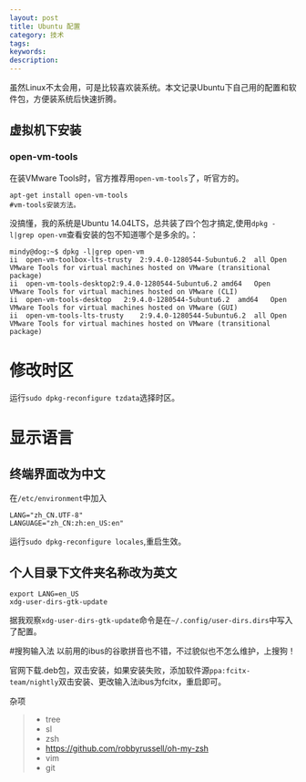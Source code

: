 ```yaml
---
layout: post
title: Ubuntu 配置
category: 技术
tags:
keywords:
description:
---
```


虽然Linux不太会用，可是比较喜欢装系统。本文记录Ubuntu下自己用的配置和软件包，方便装系统后快速折腾。

## 虚拟机下安装
### open-vm-tools
在装VMware Tools时，官方推荐用`open-vm-tools`了，听官方的。
```
apt-get install open-vm-tools
#vm-tools安装方法。
```

没搞懂，我的系统是Ubuntu 14.04LTS，总共装了四个包才搞定,使用`dpkg -l|grep open-vm`查看安装的包不知道哪个是多余的。：
```
mindy@dog:~$ dpkg -l|grep open-vm
ii  open-vm-toolbox-lts-trusty  2:9.4.0-1280544-5ubuntu6.2  all Open VMware Tools for virtual machines hosted on VMware (transitional package)
ii  open-vm-tools-desktop2:9.4.0-1280544-5ubuntu6.2 amd64   Open VMware Tools for virtual machines hosted on VMware (CLI)
ii  open-vm-tools-desktop   2:9.4.0-1280544-5ubuntu6.2  amd64   Open VMware Tools for virtual machines hosted on VMware (GUI)
ii  open-vm-tools-lts-trusty    2:9.4.0-1280544-5ubuntu6.2  all Open VMware Tools for virtual machines hosted on VMware (transitional package)
```

# 修改时区
运行`sudo dpkg-reconfigure tzdata`选择时区。

# 显示语言
## 终端界面改为中文
在`/etc/environment`中加入
```
LANG="zh_CN.UTF-8"
LANGUAGE="zh_CN:zh:en_US:en"
```
运行`sudo dpkg-reconfigure locales`,重启生效。

## 个人目录下文件夹名称改为英文
```
export LANG=en_US
xdg-user-dirs-gtk-update
```
据我观察`xdg-user-dirs-gtk-update`命令是在`~/.config/user-dirs.dirs`中写入了配置。

#搜狗输入法
以前用的ibus的谷歌拼音也不错，不过貌似也不怎么维护，上搜狗！

官网下载.deb包，双击安装，如果安装失败，添加软件源`ppa:fcitx-team/nightly`双击安装、更改输入法ibus为fcitx，重启即可。


杂项
>- tree
>- sl
>- zsh
>- https://github.com/robbyrussell/oh-my-zsh
>- vim
>- git
